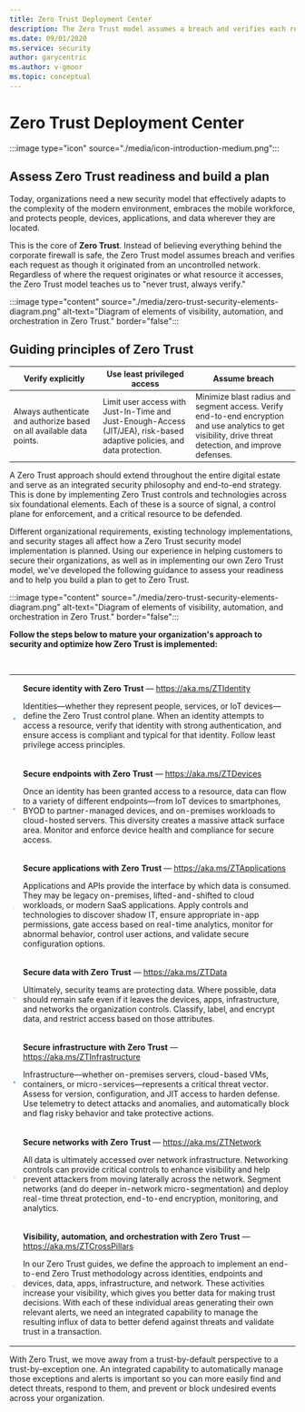 ```yaml
---
title: Zero Trust Deployment Center
description: The Zero Trust model assumes a breach and verifies each request as though it originated from an uncontrolled network. Regardless of where the request originates or what resource it accesses, the Zero Trust model teaches us to never trust and to always verify.
ms.date: 09/01/2020
ms.service: security
author: garycentric
ms.author: v-gmoor
ms.topic: conceptual
---
```


# Zero Trust Deployment Center

:::image type="icon" source="./media/icon-introduction-medium.png":::

## Assess Zero Trust readiness and build a plan

Today, organizations need a new security model that effectively adapts
to the complexity of the modern environment, embraces the mobile
workforce, and protects people, devices, applications, and data wherever
they are located.

This is the core of **Zero Trust**. Instead of believing everything
behind the corporate firewall is safe, the Zero Trust model assumes
breach and verifies each request as though it originated from an
uncontrolled network. Regardless of where the request originates or what
resource it accesses, the Zero Trust model teaches us to "never trust,
always verify."

:::image type="content" source="./media/zero-trust-security-elements-diagram.png" alt-text="Diagram of elements of visibility, automation, and orchestration in Zero Trust." border="false":::

## Guiding principles of Zero Trust

| Verify&nbsp;explicitly | Use least privileged access | Assume breach |
|------|-------|------|
| Always authenticate and authorize based on all available data points. | Limit user access with Just-In-Time and Just-Enough-Access (JIT/JEA), risk-based adaptive policies, and data protection. | Minimize blast radius and segment access. Verify end-to-end encryption and use analytics to get visibility, drive threat detection, and improve defenses. |

A Zero Trust approach should extend throughout the entire digital estate
and serve as an integrated security philosophy and end-to-end strategy.
This is done by implementing Zero Trust controls and technologies across
six foundational elements. Each of these is a source of signal, a
control plane for enforcement, and a critical resource to be defended.

Different organizational requirements, existing technology
implementations, and security stages all affect how a Zero Trust
security model implementation is planned. Using our experience in
helping customers to secure their organizations, as well as in
implementing our own Zero Trust model, we've developed the following
guidance to assess your readiness and to help you build a plan to get to
Zero Trust.

:::image type="content" source="./media/zero-trust-security-elements-diagram.png" alt-text="Diagram of elements of visibility, automation, and orchestration in Zero Trust." border="false":::

**Follow the steps below to mature your organization's approach to security and optimize how Zero Trust is implemented:**

<br/>


<table border="0">
   <tbody>
      <tr>
         <td>
            <p><img src="media/icon-fingerprint-small.png" alt="Fingerprint icon."></p>
         </td>
         <td>
            <p><strong>Secure identity with Zero Trust</strong> — <a href="https://aka.ms/ZTIdentity" data-linktype="external">https://aka.ms/ZTIdentity</a></p>
            <p>Identities—whether they represent people, services, or IoT devices—define the Zero Trust control plane. When an identity attempts to access a resource, verify that identity with strong authentication, and ensure access is compliant and typical for that identity. Follow least privilege access principles.</p>
         </td>
         <!--<td>
            <p><img src="./media/video-image-placeholder-01.png" alt="Video placeholder 1."></p>
         </td>-->
      </tr>
      <tr>
         <td>
            <p><img src="media/icon-endpoint-devices-small.png" alt="Endpoint devices icon."></p>
         </td>
         <td>
            <p><strong>Secure endpoints with Zero Trust</strong> — <a href="https://aka.ms/ZTDevices" data-linktype="external">https://aka.ms/ZTDevices</a></p>
            <p>Once an identity has been granted access to a resource, data can flow to a variety of different endpoints—from IoT devices to smartphones, BYOD to partner-managed devices, and on-premises workloads to cloud-hosted servers. This diversity creates a massive attack surface area. Monitor and enforce device health and compliance for secure access.</p>
         </td>
         <!--<td>
            <p><img src="./media/video-image-placeholder-02.png" alt="Video placeholder 2."></p>
         </td>-->
      </tr>
      <tr>
         <td>
            <p><img src="media/icon-application-window-small.png" alt="Application window icon."></p>
         </td>
         <td>
            <p><strong>Secure applications with Zero Trust</strong> — <a href="https://aka.ms/ZTApplications" data-linktype="external">https://aka.ms/ZTApplications</a></p>
            <p>Applications and APIs provide the interface by which data is consumed. They may be legacy on-premises, lifted-and-shifted to cloud workloads, or modern SaaS applications. Apply controls and technologies to discover shadow IT, ensure appropriate in-app permissions, gate access based on real-time analytics, monitor for abnormal behavior, control user actions, and validate secure configuration options.</p>
         </td>
         <!--<td>
            <p><img src="./media/video-image-placeholder-03.png" alt="Video placeholder 3."></p>
         </td>-->
      </tr>
      <tr>
         <td>
            <p><img src="media/icon-ones-and-zeroes-small.png" alt="Ones and zeroes icon."></p>
         </td>
         <td>
            <p><strong>Secure data with Zero Trust</strong> — <a href="https://aka.ms/ZTData" data-linktype="external">https://aka.ms/ZTData</a></p>
            <p>Ultimately, security teams are protecting data. Where possible, data should remain safe even if it leaves the devices, apps, infrastructure, and networks the organization controls. Classify, label, and encrypt data, and restrict access based on those attributes.</p>
         </td>
         <!--<td>
            <p><img src="./media/video-image-placeholder-04.png" alt="Video placeholder 4."></p>
         </td>-->
      </tr>
      <tr>
         <td>
            <p><img src="media/icon-data-storage-disks-small.png" alt="Data storage disks icon."></p>
         </td>
         <td>
            <p><strong>Secure infrastructure with Zero Trust</strong> — <a href="https://aka.ms/ZTInfrastructure" data-linktype="external">https://aka.ms/ZTInfrastructure</a></p>
            <p>Infrastructure—whether on-premises servers, cloud-based VMs, containers, or micro-services—represents a critical threat vector. Assess for version, configuration, and JIT access to harden defense. Use telemetry to detect attacks and anomalies, and automatically block and flag risky behavior and take protective actions.</p>
         </td>
         <!--<td>
            <p><img src="./media/video-image-placeholder-05.png" alt="Video placeholder 5."></p>
         </td>-->
      </tr>
      <tr>
         <td>
            <p><img src="media/icon-network-diagram-small.png" alt="Network diagram icon."></p>
         </td>
         <td>
            <p><strong>Secure networks with Zero Trust</strong> — <a href="https://aka.ms/ZTNetwork" data-linktype="external">https://aka.ms/ZTNetwork</a></p>
            <p>All data is ultimately accessed over network infrastructure. Networking controls can provide critical controls to enhance visibility and help prevent attackers from moving laterally across the network. Segment networks (and do deeper in-network micro-segmentation) and deploy real-time threat protection, end-to-end encryption, monitoring, and analytics.</p>
         </td>
         <!--<td>
            <p><img src="./media/video-image-placeholder-06.png" alt="Video placeholder 6."></p>
         </td>-->
      </tr>
      <tr>
         <td>
            <p><img src="media/icon-gear-small.png" alt="Gear icon."></p>
         </td>
         <td>
            <p><strong>Visibility, automation, and orchestration with Zero Trust</strong> — <a href="https://aka.ms/ZTCrossPillars" data-linktype="external">https://aka.ms/ZTCrossPillars</a></p>
            <p>In our Zero Trust guides, we define the approach to implement an end-to-end Zero Trust methodology across identities, endpoints and devices, data, apps, infrastructure, and network. These activities increase your visibility, which gives you better data for making trust decisions. With each of these individual areas generating their own relevant alerts, we need an integrated capability to manage the resulting influx of data to better defend against threats and validate trust in a transaction.</p>
         </td>
         <!--<td>
            <p><img src="./media/video-image-placeholder-07.png" alt="Video placeholder 7."></p>
         </td>-->
      </tr>
   </tbody>
</table>




With Zero Trust, we move away from a trust-by-default perspective to a trust-by-exception one. An integrated capability to automatically manage those exceptions and alerts is important so you can more easily find and detect threats, respond to them, and prevent or block undesired events across your organization.






